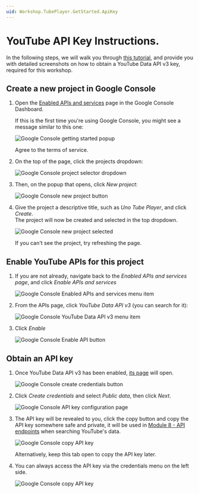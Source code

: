 ```yaml
---
uid: Workshop.TubePlayer.GetStarted.ApiKey
---
```


# YouTube API Key Instructions.

In the following steps, we will walk you through [this tutorial](https://developers.google.com/youtube/v3/getting-started), and provide you with detailed screenshots on how to obtain a YouTube Data API v3 key, required for this workshop.

## Create a new project in Google Console

1. Open the [Enabled APIs and services](https://console.cloud.google.com/apis/dashboard) page in the Google Console Dashboard.

    If this is the first time you're using Google Console, you might see a message similar to this one:

    ![Google Console getting started popup](google-console-01-getting-started.jpg)

    Agree to the terms of service.

1. On the top of the page, click the projects dropdown:

    ![Google Console project selector dropdown](google-console-02-select-project.jpg)

1. Then, on the popup that opens, click *New project*:

    ![Google Console new project button](google-console-03-new-project.jpg)

1. Give the project a descriptive title, such as *Uno Tube Player*, and click *Create*.  
    The project will now be created and selected in the top dropdown.

    ![Google Console new project selected](google-console-04-project-selected.jpg)

    If you can't see the project, try refreshing the page.

## Enable YouTube APIs for this project

1. If you are not already, navigate back to the *Enabled APIs and services page*, and click *Enable APIs and services*

    ![Google Console Enabled APIs and services menu item](google-console-05-enabled-apis.jpg)

1. From the APIs page, click *YouTube Data API v3* (you can search for it):

    ![Google Console YouTube Data API v3 menu item](google-console-06-youtube-api.jpg)

1. Click *Enable*

    ![Google Console Enable API button](google-console-07-enable-api.jpg)

## Obtain an API key

1. Once YouTube Data API v3 has been enabled, [its page](https://console.cloud.google.com/apis/api/youtube.googleapis.com) will open.

    ![Google Console create credentials button](google-console-08-create-credentials.jpg)

1. Click *Create credentials* and select *Public data*, then click *Next*.

    ![Google Console API key configuration page](google-console-09-public-data.jpg)

1. The API key will be revealed to you, click the copy button and copy the API key somewhere safe and private, it will be used in [Module 8 - API endpoints](xref:Workshop.TubePlayer.ApiEndpoints) when searching YouTube's data.

    ![Google Console copy API key](google-console-10-copy-api-key.jpg)

    Alternatively, keep this tab open to copy the API key later.

1. You can always access the API key via the credentials menu on the left side.

    ![Google Console copy API key](google-console-11-credentials-page.jpg)

